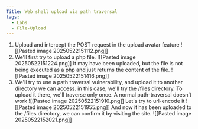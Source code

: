 ```yaml
---
Title: Web shell upload via path traversal
tags:
  - Labs
  - File-Upload
---
```

1. Upload and intercept the POST request in the upload avatar feature
![[Pasted image 20250522151112.png]]
2. We'll first try to upload a php file.
![[Pasted image 20250522151224.png]]
It may have been uploaded, but the file is not being executed as a php and just returns the content of the file.
![[Pasted image 20250522151416.png]]
3. We'll try to use a path traversal vulnerability, and upload it to another directory we can access. in this case, we'll try the /files directory. To upload it there, we'll traverse only once.
A normal path-traversal doesn't work
![[Pasted image 20250522151910.png]]
Let's try to url-encode it
![[Pasted image 20250522151955.png]]
And now it has been uploaded to the /files directory, we can confirm it by visiting the site.
![[Pasted image 20250522152021.png]]







